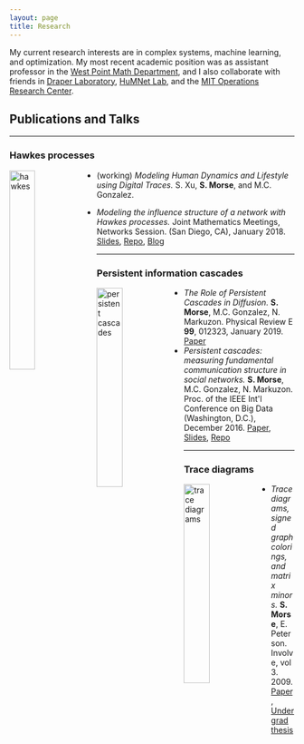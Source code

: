 ```yaml
---
layout: page
title: Research
---
```


My current research interests are in complex systems, machine learning, and optimization.  My most recent academic position was as assistant professor in the [West Point Math Department](https://www.usma.edu/math/SitePages/Math.aspx), and I also collaborate with friends in [Draper Laboratory](http://www.draper.com), [HuMNet Lab](http://humnetlab.mit.edu), and the [MIT Operations Research Center](https://orc.mit.edu).


## Publications and Talks

<hr>

### Hawkes processes

<img align="left" width="30%" padding="0 15px" src="{{ site.baseurl }}/images/example_multivar.png" alt="hawkes">

- (working) *Modeling Human Dynamics and Lifestyle using Digital Traces.* S. Xu, **S. Morse**, and M.C. Gonzalez.

- *Modeling the influence structure of a network with Hawkes processes.* Joint Mathematics Meetings, Networks Session.  (San Diego, CA), January 2018. <a href="{{ site.baseurl }}/docs/JMM18_slides.pdf">Slides</a>,  <a href="https://github.com/stmorse/hawkes">Repo</a>,
<a href="https://stmorse.github.io/journal/Hawkes-python.html">Blog</a> 


<hr>

### Persistent information cascades

<img align="left" width="30%" src="{{ site.baseurl }}/images/persistent.png" alt="persistent cascades">

- *The Role of Persistent Cascades in Diffusion.*  **S. Morse**, M.C. Gonzalez, N. Markuzon.  Physical Review E **99**, 012323, January 2019.  <a href="{{ site.baseurl }}/docs/BigD348.pdf">Paper</a> 
- *Persistent cascades: measuring fundamental communication structure in social networks.* **S. Morse**, M.C. Gonzalez, N. Markuzon.  Proc. of the IEEE Int'l Conference on Big Data (Washington, D.C.), December 2016. <a href="{{ site.baseurl }}/docs/BigD348.pdf">Paper</a>, <a href="{{ site.baseurl }}/docs/persistent-cascades-ieee.pdf">Slides</a>, <a href="https://github.com/stmorse/cascades">Repo</a>  


<hr>

### Trace diagrams

<img align="left" width="30%" src="{{ site.baseurl }}/images/diagrams.png" alt="trace diagrams">

- *Trace diagrams, signed graph colorings, and matrix minors.* **S. Morse**, E. Peterson. Involve, vol 3. 2009. <a href="{{ site.baseurl }}/docs/tracediagrams.pdf">Paper</a>, <a href="{{ site.baseurl }}/docs/mainthesis.pdf">Undergrad thesis</a>
